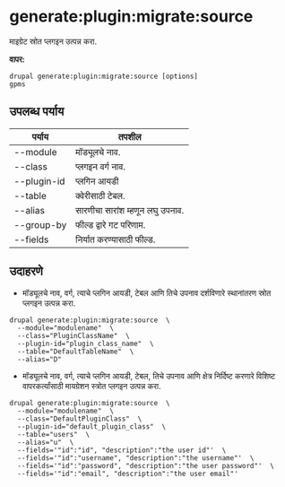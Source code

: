 # generate:plugin:migrate:source
माइग्रेट स्रोत प्लगइन उत्पन्न करा.

**वापर:**
```
drupal generate:plugin:migrate:source [options]
gpms
```

## उपलब्ध पर्याय
पर्याय | तपशील
-------|-------------
--module | मॉड्यूलचे नाव.
--class | प्लगइन वर्ग नाव.
--plugin-id | प्लगिन आयडी
--table | क्वेरीसाठी टेबल.
--alias | सारणीचा सारांश म्हणून लघु उपनाव.
--group-by | फील्ड द्वारे गट परिणाम.
--fields | निर्यात करण्यासाठी फील्ड.

## उदाहरणे
* मॉड्यूलचे नाव, वर्ग, त्याचे प्लगिन आयडी, टेबल आणि तिचे उपनाव दर्शविणारे स्थानांतरण स्रोत प्लगइन उत्पन्न करा.
```
drupal generate:plugin:migrate:source  \
  --module="modulename"  \
  --class="PluginClassName"  \
  --plugin-id="plugin_class_name"  \
  --table="DefaultTableName"  \
  --alias="D"
```
* मॉड्यूलचे नाव, वर्ग, त्याचे प्लगिन आयडी, टेबल, तिचे उपनाव आणि क्षेत्र निर्दिष्ट करणारे विशिष्ट वापरकर्त्यांसाठी मायग्रेशन स्त्रोत प्लगइन उत्पन्न करा.
```
drupal generate:plugin:migrate:source  \
  --module="modulename"  \
  --class="DefaultPluginClass"  \
  --plugin-id="default_plugin_class"  \
  --table="users"  \
  --alias="u"  \
  --fields='"id":"id", "description":"the user id"'  \
  --fields='"id":"username", "description":"the username"'  \
  --fields='"id":"password", "description":"the user password"'  \
  --fields='"id":"email", "description":"the user email"'
```
